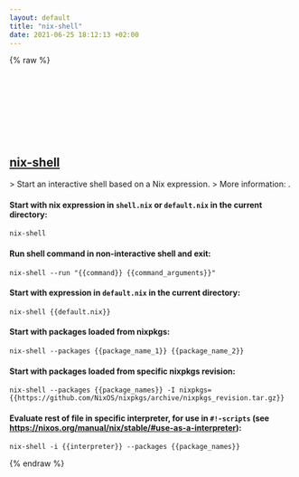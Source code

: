 ```yaml
---
layout: default
title: "nix-shell"
date: 2021-06-25 18:12:13 +02:00
---
```

{% raw %}
<h2 id="nix-shell">
  <a href="/en/common/nix-shell.html">nix-shell</a> <a href="#nix-shell"><svg class="icon">
    <use href="/assets/images/unicode_sprite.svg#link" />
  </svg></a>
</h2>
> Start an interactive shell based on a Nix expression.
> More information: <https://nixos.org/manual/nix/stable/#sec-nix-shell>.

#### Start with nix expression in `shell.nix` or `default.nix` in the current directory:
```shell
nix-shell
```
#### Run shell command in non-interactive shell and exit:
```shell
nix-shell --run "{{command}} {{command_arguments}}"
```
#### Start with expression in `default.nix` in the current directory:
```shell
nix-shell {{default.nix}}
```
#### Start with packages loaded from nixpkgs:
```shell
nix-shell --packages {{package_name_1}} {{package_name_2}}
```
#### Start with packages loaded from specific nixpkgs revision:
```shell
nix-shell --packages {{package_names}} -I nixpkgs={{https://github.com/NixOS/nixpkgs/archive/nixpkgs_revision.tar.gz}}
```
#### Evaluate rest of file in specific interpreter, for use in `#!-scripts` (see <https://nixos.org/manual/nix/stable/#use-as-a-interpreter>):
```shell
nix-shell -i {{interpreter}} --packages {{package_names}}
```
{% endraw %}